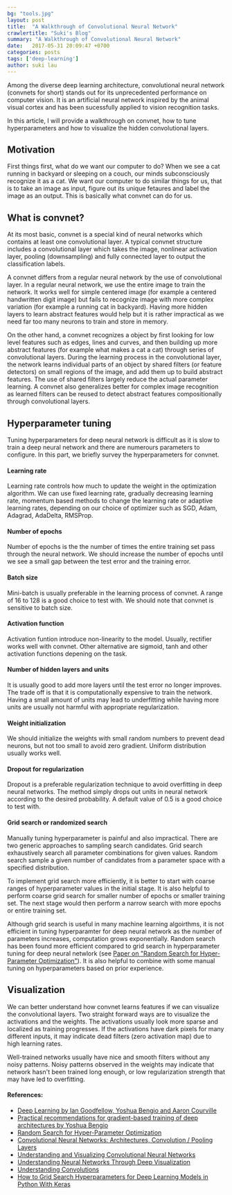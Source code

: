 ```yaml
---
bg: "tools.jpg"
layout: post
title:  "A Walkthrough of Convolutional Neural Network"
crawlertitle: "Suki's Blog"
summary: "A Walkthrough of Convolutional Neural Network"
date:   2017-05-31 20:09:47 +0700
categories: posts
tags: ['deep-learning']
author: suki lau
---
```


Among the diverse deep learning architecture, convolutional neural network (convnets for short) stands out for its unprecedented performance on computer vision. It is an artificial neural network inspired by the animal visual cortex and has been sucessfully applied to vision recognition tasks. 

In this article, I will provide a walkthrough on convnet, how to tune hyperparameters and how to visualize the hidden convolutional layers. 


## Motivation

First things first, what do we want our computer to do?  When we see a cat running in backyard or sleeping on a couch, our minds subconsciously recognize it as a cat. We want our computer to do similar things for us, that is to take an image as input, figure out its unique fetaures and label the image as an output.  This is basically what convnet can do for us. 


## What is convnet?

At its most basic, convnet is a special kind of neural networks which contains at least one convolutional layer. A typical convnet structure includes a convolutional layer which takes the image, nonlinear activation layer, pooling (downsampling) and fully connected layer to output the classification labels.

A convnet differs from a regular neural network by the use of convolutional layer. In a regular neural network, we use the entire image to train the network. It works well for simple centered image (for example a centered handwritten digit image) but fails to recognize image with more complex variation (for example a running cat in backyard). Having more hidden layers to learn abstract features would help but it is rather impractical as we need far too many neurons to train and store in memory.

On the other hand, a convnet recognizes a object by first looking for low level features such as edges, lines and curves, and then building up more abstract features (for example what makes a cat a cat) through series of convolutional layers. During the learning process in the convolutional layer, the network learns individual parts of an object by shared filters (or feature detectors) on small regions of the image, and add them up to build abstract features. The use of shared filters largely reduce the actual parameter learning. A convnet also generalizes better for complex image recognition as learned filters can be reused to detect abstract features compositionally through convolutional layers.


## Hyperparameter tuning

Tuning hyperparameters for deep neural network is difficult as it is slow to train a deep neural network and there are numerours parameters to configure. In this part, we briefly survey the hyperparameters for convnet.

#### Learning rate
Learning rate controls how much to update the weight in the optimization algorithm.  We can use fixed learning rate, gradually decreasing learning rate, momentum based methods to change the learning rate or adaptive learning rates, depending on our choice of optimizer such as SGD, Adam, Adagrad, AdaDelta, RMSProp.

#### Number of epochs
Number of epochs is the the number of times the entire training set pass through the neural network. We should increase the number of epochs until we see a small gap between the test error and the training error.

#### Batch size	
Mini-batch is usually preferable in the learning process of convnet. A range of 16 to 128 is a good choice to test with. We should note that convnet is sensitive to batch size.

#### Activation function
Activation funtion introduce non-linearity to the model. Usually, rectifier works well with convnet. Other alternative are sigmoid, tanh and other activation functions depening on the task.

#### Number of hidden layers and units
It is usually good to add more layers until the test error no longer improves. The trade off is that it is computationally expensive to train the network.  Having a small amount of units may lead to underfitting while having more units are usually not harmful with appropriate regularization. 

#### Weight initialization
We should initialize the weights with small random numbers to prevent dead neurons, but not too small to avoid zero gradient. Uniform distribution usually works well.

#### Dropout for regularization
Dropout is a preferable regularization technique to avoid overfitting in deep neural networks. The method simply drops out units in neural network according to the desired probability. A default value of 0.5 is a good choice to test with.

#### Grid search or randomized search

Manually tuning hyperparameter is painful and also impractical. There are two generic approaches to sampling search candidates. Grid search exhaustively search all parameter combinations for given values. Random search sample a given number of candidates from a parameter space with a specified distribution. 

To implement grid search more efficiently, it is better to start with coarse ranges of hyperparameter values in the initial stage. It is also helpful to perform coarse grid search for smaller number of epochs or smaller training set.  The next stage would then perform a narrow search with more epochs or entire training set. 

Although grid search is useful in many machine learning algoirthms, it is not efficient in tuning hyperparamter for deep neural network as the number of parameters increases, computation grows exponentially. Random search has been found more efficient compared to grid search in hyperparameter tuning for deep neural netwlork (see [Paper on "Random Search for Hyper-Parameter Optimization"](http://www.jmlr.org/papers/volume13/bergstra12a/bergstra12a.pdf)).  It is also helpful to combine with some manual tuning on hyperparameters based on prior experience.


## Visualization

We can better understand how convnet learns features if we can visualize the convolutional layers. Two straight forward ways are to visualize the activations and the weights. The activations usually look more sparse and localized as training progresses. If the activations have dark pixels for many different inputs, it may indicate dead filters (zero activation map) due to high learning rates.

Well-trained networks usually have nice and smooth filters without any noisy patterns. Noisy patterns observed in the weights may indicate that network hasn't been trained long enough, or low regularization strength that may have led to overfitting.


#### References:

* [Deep Learning by Ian Goodfellow, Yoshua Bengio and Aaron Courville](http://www.deeplearningbook.org/)
* [Practical recommendations for gradient-based training of deep architectures by Yoshua Bengio](https://arxiv.org/abs/1206.5533)
* [Random Search for Hyper-Parameter Optimization](http://www.jmlr.org/papers/volume13/bergstra12a/bergstra12a.pdf)
* [Convolutional Neural Networks: Architectures, Convolution / Pooling Layers](http://cs231n.github.io/convolutional-networks/)
* [Understanding and Visualizing Convolutional Neural Networks](http://cs231n.github.io/understanding-cnn/)
* [Understanding Neural Networks Through Deep Visualization](http://yosinski.com/deepvis)
* [Understanding Convolutions](http://colah.github.io/posts/2014-07-Understanding-Convolutions/)
* [How to Grid Search Hyperparameters for Deep Learning Models in Python With Keras](http://machinelearningmastery.com/grid-search-hyperparameters-deep-learning-models-python-keras/)

